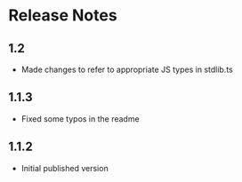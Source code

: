 # Release Notes

## 1.2

- Made changes to refer to appropriate JS types in stdlib.ts


## 1.1.3

- Fixed some typos in the readme

## 1.1.2

- Initial published version
